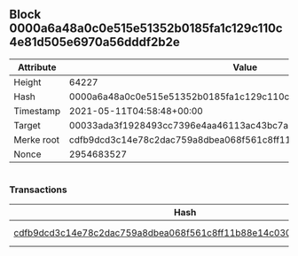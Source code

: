 ## Block 0000a6a48a0c0e515e51352b0185fa1c129c110c4e81d505e6970a56dddf2b2e

Attribute | Value
--- | ---
Height | 64227
Hash | 0000a6a48a0c0e515e51352b0185fa1c129c110c4e81d505e6970a56dddf2b2e
Timestamp | 2021-05-11T04:58:48+00:00
Target | 00033ada3f1928493cc7396e4aa46113ac43bc7ac52aab5d08e3934913716f64
Merke root | cdfb9dcd3c14e78c2dac759a8dbea068f561c8ff11b88e14c030a8abba70d3c5
Nonce | 2954683527

```

```

### Transactions

Hash | Amount
--- | ---
[cdfb9dcd3c14e78c2dac759a8dbea068f561c8ff11b88e14c030a8abba70d3c5](cdfb9dcd3c14e78c2dac759a8dbea068f561c8ff11b88e14c030a8abba70d3c5.md) | 10.00000000 SKEPTI 
